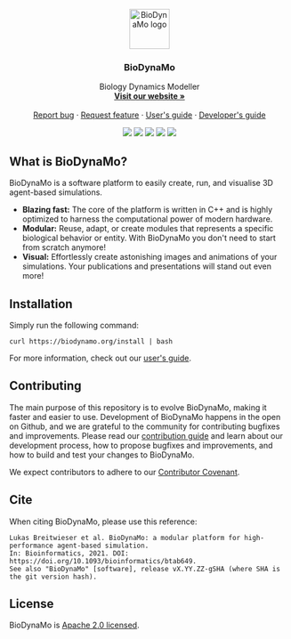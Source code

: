 <p align="center">
  <a href="http://biodynamo.org">
    <img src="https://biodynamo.org/images/bdm_logo_large.png" alt="BioDynaMo logo" width="72" height="72">
  </a>
</p>

<h3 align="center">BioDynaMo</h3>

<p align="center">
  Biology Dynamics Modeller
  <br>
  <a href="http://biodynamo.org/"><strong>Visit our website »</strong></a>
  <br>
  <br>
  <a href="https://github.com/BioDynaMo/biodynamo/issues/new">Report bug</a>
  ·
  <a href="https://github.com/BioDynaMo/biodynamo/issues/new">Request feature</a>
  ·
  <a href="https://biodynamo.org/docs/userguide/">User's guide</a>
  ·
  <a href="https://biodynamo.org/docs/devguide/">Developer's guide</a>
</p>

<p align="center">
  <a href="https://github.com/BioDynaMo/biodynamo/actions?query=workflow%3A%22Ubuntu+CI%22"><img src="https://github.com/BioDynaMo/biodynamo/workflows/Ubuntu%20CI/badge.svg?branch=github-actions"/></a>
  <a href="https://github.com/BioDynaMo/biodynamo/actions?query=workflow%3A%22CentOS+CI%22"><img src="https://github.com/BioDynaMo/biodynamo//workflows/CentOS%20CI/badge.svg?branch=github-actions"/></a>
  <a href="https://github.com/BioDynaMo/biodynamo/actions?query=workflow%3A%22macOS+CI%22"><img src="https://github.com/BioDynaMo/biodynamo//workflows/macOS%20CI/badge.svg?branch=github-actions"/></a>
  <a href="https://cernopenlab.slack.com/messages/biodynamo/"><img src="https://img.shields.io/badge/chat-on_slack-ff69b4.svg?style=flat"/></a>
  <a href="https://opensource.org/licenses/Apache-2.0"><img src="https://img.shields.io/badge/License-Apache%202.0-blue.svg"/></a>
</p>

## What is BioDynaMo?

BioDynaMo is a software platform to easily create, run, and visualise 3D agent-based simulations.
* **Blazing fast:** The core of the platform is written in C++ and is highly optimized to harness the computational power of modern hardware.
* **Modular:** Reuse, adapt, or create modules that represents a specific biological behavior or entity. With BioDynaMo you don't need to start from scratch anymore!
* **Visual:** Effortlessly create astonishing images and animations of your simulations. Your publications and presentations will stand out even more!

## Installation

Simply run the following command:

```
curl https://biodynamo.org/install | bash
```

For more information, check out our [user's guide](https://biodynamo.org/docs/userguide/).

<!-- ## Examples
-- Show some nice visualizations here, with a one-liner explanation -->

## Contributing

The main purpose of this repository is to evolve BioDynaMo, making it faster and
easier to use. Development of BioDynaMo happens in the open on Github, and we are
grateful to the community for contributing bugfixes and improvements. Please read our [contribution guide](https://biodynamo.org/docs/devguide/contribute/) and learn about our development process, how to propose bugfixes and improvements, and how to build and test your changes to BioDynaMo.

We expect contributors to adhere to our [Contributor Covenant](https://github.com/BioDynaMo/biodynamo/blob/master/CODE_OF_CONDUCT.md).

## Cite

When citing BioDynaMo, please use this reference:

```
Lukas Breitwieser et al. BioDynaMo: a modular platform for high-performance agent-based simulation.
In: Bioinformatics, 2021. DOI: https://doi.org/10.1093/bioinformatics/btab649.
See also "BioDynaMo" [software], release vX.YY.ZZ-gSHA (where SHA is the git version hash).
```

## License

BioDynaMo is [Apache 2.0 licensed](./LICENSE).
